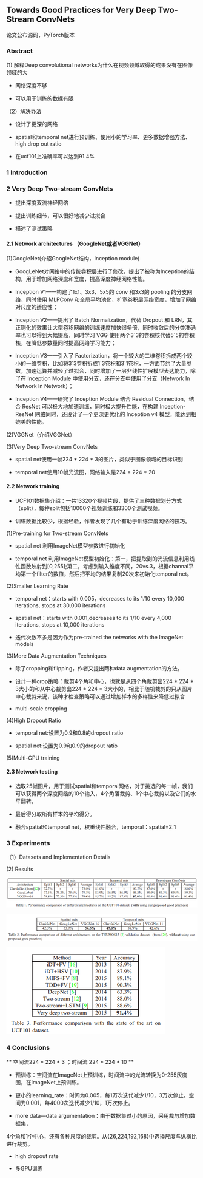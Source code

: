 ## Towards Good Practices for Very Deep Two-Stream ConvNets

论文公布源码，PyTorch版本

### Abstract

(1) 解释Deep convolutional networks为什么在视频领域取得的成果没有在图像领域的大

- 网络深度不够

- 可以用于训练的数据有限

（2）解决办法

- 设计了更深的网络

- spatial和temporal net进行预训练、使用小的学习率、更多数据增强方法、high drop out ratio

- 在ucf101上准确率可以达到91.4%


### 1 Introduction


### 2 Very Deep Two-stream ConvNets

- 提出深度双流神经网络

- 提出训练细节，可以很好地减少过拟合

- 描述了测试策略

#### 2.1 Network architectures （GoogleNet或者VGGNet）

(1)GoogleNet(介绍GoogleNet结构，Inception module)

- GoogLeNet对网络中的传统卷积层进行了修改，提出了被称为Inception的结构，用于增加网络深度和宽度，提高深度神经网络性能。

- Inception V1——构建了1x1、3x3、5x5的 conv 和3x3的 pooling 的分支网络，同时使用 MLPConv 和全局平均池化，扩宽卷积层网络宽度，增加了网络对尺度的适应性；

- Inception V2——提出了 Batch Normalization，代替 Dropout 和 LRN，其正则化的效果让大型卷积网络的训练速度加快很多倍，同时收敛后的分类准确率也可以得到大幅提高，同时学习 VGG 使用两个3´3的卷积核代替5´5的卷积核，在降低参数量同时提高网络学习能力；

- Inception V3——引入了 Factorization，将一个较大的二维卷积拆成两个较小的一维卷积，比如将3´3卷积拆成1´3卷积和3´1卷积，一方面节约了大量参数，加速运算并减轻了过拟合，同时增加了一层非线性扩展模型表达能力，除了在 Inception Module 中使用分支，还在分支中使用了分支（Network In Network In Network）；

- Inception V4——研究了 Inception Module 结合 Residual Connection，结合 ResNet 可以极大地加速训练，同时极大提升性能，在构建 Inception-ResNet 网络同时，还设计了一个更深更优化的 Inception v4 模型，能达到相媲美的性能。

(2)VGGNet（介绍VGGNet）



(3)Very Deep Two-stream ConvNets

- spatial net使用一帧224 * 224 * 3的图片，类似于图像领域的目标识别

- temporal net使用10帧光流图，网络输入是224 * 224 * 20


#### 2.2 Network training

- UCF101数据集介绍：一共13320个视频片段，提供了三种数据划分方式（split），每种split包括10000个视频训练和3300个测试视频。

- 训练数据比较少，根据经验，作者发现了几个有助于训练深度网络的技巧。

(1)Pre-training for Two-stream ConvNets

- spatial net 利用ImageNet模型参数进行初始化

- temporal net 利用ImageNet模型初始化：第一，把提取到的光流信息利用线性函数映射到[0,255];第二，考虑到输入维度不同，20vs.3，根据channal平均第一个filter的数值，然后把平均的结果复制20次来初始化temporal net。

(2)Smaller Learning Rate

- temporal net：starts with 0.005，decreases to its 1/10 every 10,000 iterations, stops at 30,000 iterations

- spatial net：starts with 0.001,decreases to its 1/10 every 4,000 iterations, stops at 10,000 iterations

- 迭代次数不多是因为作为pre-trained the networks with the ImageNet models

(3)More Data Augmentation Techniques

- 除了cropping和flipping，作者又提出两种data augmentation的方法。

- 设计一种crop策略：裁剪4个角和中心，也就是从四个角裁剪出224 * 224 * 3大小的和从中心裁剪出224 * 224 * 3大小的，相比于随机裁剪的只从图片中心裁剪来说，该种才检查策略可以通过增加样本的多样性来降低过拟合

- multi-scale cropping



(4)High Dropout Ratio

- temporal net:设置为0.9和0.8的dropout ratio

- spatial net:设置为0.9和0.9的dropout ratio

(5)Multi-GPU training



#### 2.3 Network testing

- 选取25帧图片，用于测试spatial和temporal网络，对于挑选的每一帧，我们可以获得两个深度网络的10个输入，4个角落裁剪、1个中心裁剪以及它们的水平翻转。

- 最后得分取所有样本的平均得分。

- 融合spatial和temporal net，权重线性融合，temporal：spatial=2:1

### 3 Experiments

（1）Datasets and Implementation Details



(2) Results

![Table1](https://github.com/liyeUESTC/liye_project/blob/file_paper/images/QQ%E6%88%AA%E5%9B%BE20180530163400.png)

![](https://github.com/liyeUESTC/liye_project/blob/file_paper/images/QQ%E6%88%AA%E5%9B%BE20180530171035.png)

![](https://github.com/liyeUESTC/liye_project/blob/file_paper/images/QQ%E6%88%AA%E5%9B%BE20180530171043.png)

### 4 Conclusions



** 空间流224 * 224 * 3  ；时间流 224 * 224 * 10 **

- 预训练：空间流在ImageNet上预训练，时间流中的光流转换为0-255灰度图，在ImageNet上预训练。

- 更小的learning_rate：时间为0.005，每1万次迭代减少1/10，3万次停止。空间为0.001，每4000次迭代减少1/10，1万次停止。

- more data—data argumentation：由于数据集过小的原因，采用裁剪增加数据集，

4个角和1个中心，还有各种尺度的裁剪。从{26,224,192,168}中选择尺度与纵横比进行裁剪。

- high dropout rate

- 多GPU训练
